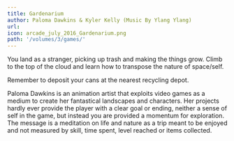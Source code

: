 ```yaml
---
title: Gardenarium
author: Paloma Dawkins & Kyler Kelly (Music By Ylang Ylang)
url: 
icon: arcade_july_2016_Gardenarium.png 
path: '/volumes/3/games/'
---
```

You land as a stranger, picking up trash and making the things grow. Climb to the top
of the cloud and learn how to transpose the nature of space/self.

Remember to deposit your cans at the nearest recycling depot.

Paloma Dawkins is an animation artist that exploits video games as a medium to create
her fantastical landscapes and characters. Her projects hardly ever provide the player
with a clear goal or ending, neither a sense of self in the game, but instead you are
provided a momentum for exploration. The message is a meditation on life and nature as
a trip meant to be enjoyed and not measured by skill, time spent, level reached or
items collected.